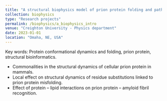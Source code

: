 ```yaml
---
title: "A structural biophysics model of prion protein folding and pathology"
collection: biophysics
type: "Research projects"
permalink: /biophysics/a_biophysics_intro
venue: "Creighton University - Physics department"
date: 2023-01-01
location: "Omaha, NE, USA"
---
```

Key words: Protein conformational dynamics and folding, prion protein, structural bioinformatics.

* Commonalities in the structural dynamics of cellular prion protein in mammals.
* Local effect on structural dynamics of residue substitutions linked to prion protein misfolding.
* Effect of protein – lipid interactions on prion protein – amyloid fibril recognition.  

  
